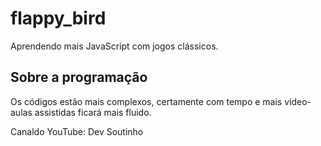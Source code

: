 # flappy_bird
Aprendendo mais JavaScript com jogos clássicos.

## Sobre a programação 

Os códigos estão mais complexos, certamente com tempo e mais video-aulas assistidas ficará mais fluido. 

Canaldo YouTube: Dev Soutinho